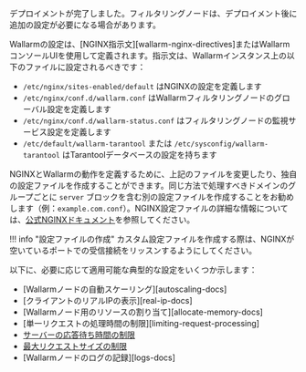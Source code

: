 デプロイメントが完了しました。フィルタリングノードは、デプロイメント後に追加の設定が必要になる場合があります。

Wallarmの設定は、[NGINX指示文][wallarm-nginx-directives]またはWallarmコンソールUIを使用して定義されます。指示文は、Wallarmインスタンス上の以下のファイルに設定されるべきです：

* `/etc/nginx/sites-enabled/default` はNGINXの設定を定義します
* `/etc/nginx/conf.d/wallarm.conf` はWallarmフィルタリングノードのグローバル設定を定義します
* `/etc/nginx/conf.d/wallarm-status.conf` はフィルタリングノードの監視サービス設定を定義します
* `/etc/default/wallarm-tarantool` または `/etc/sysconfig/wallarm-tarantool` はTarantoolデータベースの設定を持ちます

NGINXとWallarmの動作を定義するために、上記のファイルを変更したり、独自の設定ファイルを作成することができます。同じ方法で処理すべきドメインのグループごとに `server` ブロックを含む別の設定ファイルを作成することをお勧めします（例：`example.com.conf`）。NGINX設定ファイルの詳細な情報については、[公式NGINXドキュメント](https://nginx.org/en/docs/beginners_guide.html)を参照してください。

!!! info "設定ファイルの作成"
    カスタム設定ファイルを作成する際は、NGINXが空いているポートでの受信接続をリッスンするようにしてください。

以下に、必要に応じて適用可能な典型的な設定をいくつか示します：

* [Wallarmノードの自動スケーリング][autoscaling-docs]
* [クライアントのリアルIPの表示][real-ip-docs]
* [Wallarmノード用のリソースの割り当て][allocate-memory-docs]
* [単一リクエストの処理時間の制限][limiting-request-processing]
* [サーバーの応答待ち時間の制限](https://nginx.org/en/docs/http/ngx_http_proxy_module.html#proxy_read_timeout)
* [最大リクエストサイズの制限](https://nginx.org/en/docs/http/ngx_http_core_module.html#client_max_body_size)
* [Wallarmノードのログの記録][logs-docs]